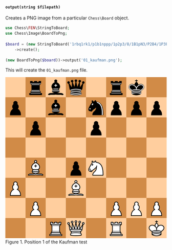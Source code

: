 #### `output(string $filepath)`

Creates a PNG image from a particular `Chess\Board` object.

```php
use Chess\FEN\StringToBoard;
use Chess\Image\BoardToPng;

$board = (new StringToBoard('1rbq1rk1/p1b1nppp/1p2p3/8/1B1pN3/P2B4/1P3PPP/2RQ1R1K w - - bm Nf6+'))
    ->create();

(new BoardToPng($board))->output('01_kaufman.png');
```

This will create the `01_kaufman.png` file.

![Figure 1](https://github.com/chesslablab/php-chess/blob/master/tests/data/img/01_kaufman.png)
Figure 1. Position 1 of the Kaufman test
